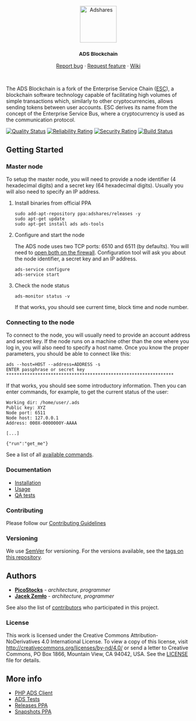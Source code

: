<p align="center">
  <a href="https://adshares.net/">
    <img src="https://adshares.net/logos/ads.svg" alt="Adshares" width=100 height=100>
  </a>
  <h3 align="center"><small>ADS Blockchain</small></h3>
  <p align="center">
    <a href="https://github.com/adshares/ads/issues/new?template=bug_report.md&labels=Bug">Report bug</a>
    ·
    <a href="https://github.com/adshares/ads/issues/new?template=feature_request.md&labels=New%20Feature">Request feature</a>
    ·
    <a href="https://github.com/adshares/ads/wiki">Wiki</a>
  </p>
</p>

<br>

The ADS Blockchain is a fork of the Enterprise Service Chain ([ESC](https://github.com/EnterpriseServiceChain/esc)), a blockchain software technology capable of facilitating high volumes of simple transactions which, similarly to other cryptocurrencies, allows sending tokens between user accounts.
ESC derives its name from the concept of the Enterprise Service Bus, where a cryptocurrency is used as the communication protocol.

[![Quality Status](https://sonarcloud.io/api/project_badges/measure?project=adshares-ads&metric=alert_status)](https://sonarcloud.io/dashboard?id=adshares-ads)
[![Reliability Rating](https://sonarcloud.io/api/project_badges/measure?project=adshares-ads&metric=reliability_rating)](https://sonarcloud.io/dashboard?id=adshares-ads)
[![Security Rating](https://sonarcloud.io/api/project_badges/measure?project=adshares-ads&metric=security_rating)](https://sonarcloud.io/dashboard?id=adshares-ads)
[![Build Status](https://travis-ci.org/adshares/ads.svg?branch=master)](https://travis-ci.org/adshares/ads)


## Getting Started

### Master node

To setup the master node, you will need to provide a node identifier (4 hexadecimal digits) and a secret key (64 hexadecimal digits). 
Usually you will also need to specify an IP address. 

1. Install binaries from official PPA

	```
	sudo add-apt-repository ppa:adshares/releases -y
	sudo apt-get update
	sudo apt-get install ads ads-tools
	```
    
2. Configure and start the node

	The ADS node uses two TCP ports: 6510 and 6511 (by defaults). You will need to [open both on the firewall](https://help.ubuntu.com/community/UFW). 
	Configuration tool will ask you about the node identifier, a secret key and an IP address.
	 
	```
	ads-service configure
	ads-service start
	```

3. Check the node status

	```
	ads-monitor status -v
	```
	
	If that works, you should see current time, block time and node number.
	

### Connecting to the node

To connect to the node, you will usually need to provide an account address and secret key. 
If the node runs on a machine other than the one where you log in, you will also need to specify a host name. 
Once you know the proper parameters, you should be able to connect like this:

```
ads --host=HOST --address=ADDRESS -s
ENTER passphrase or secret key
****************************************************************
```

If that works, you should see some introductory information.
Then you can enter commands, for example, to get the current status of the user:
```
Working dir: /home/user/.ads
Public key: XYZ
Node port: 6511
Node host: 127.0.0.1
Address: 000X-0000000Y-AAAA

[...]

{"run":"get_me"}
``` 

See a list of all [available commands](https://github.com/adshares/ads/wiki/ADS-API#methods).

### Documentation

- [Installation](https://github.com/adshares/ads/wiki#installation)
- [Usage](https://github.com/adshares/ads/wiki/ADS-API)
- [QA tests](https://github.com/adshares/ads-tests)

### Contributing

Please follow our [Contributing Guidelines](docs/CONTRIBUTING.md)

### Versioning

We use [SemVer](http://semver.org/) for versioning. For the versions available, see the [tags on this repository](https://github.com/adshares/ads/tags). 


## Authors

- **[PicoStocks](https://github.com/picostocks)** - _architecture, programmer_
- **[Jacek Zemło](https://github.com/jzemlo)** - _architecture, programmer_

See also the list of [contributors](https://github.com/adshares/ads/contributors) who participated in this project.

### License

This work is licensed under the Creative Commons Attribution-NoDerivatives 4.0
 International License. To view a copy of this license, visit
 http://creativecommons.org/licenses/by-nd/4.0/ or send a letter to Creative
 Commons, PO Box 1866, Mountain View, CA 94042, USA.
  See the [LICENSE](LICENSE) file for details.


## More info

- [PHP ADS Client](https://github.com/adshares/ads-php-client)
- [ADS Tests](https://github.com/adshares/ads-tests)
- [Releases PPA](https://launchpad.net/~adshares/+archive/ubuntu/releases)
- [Snapshots PPA](https://launchpad.net/~adshares/+archive/ubuntu/snapshots)
